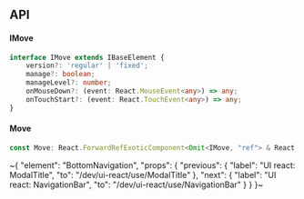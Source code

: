 

## API

#### IMove

```ts
interface IMove extends IBaseElement {
    version?: 'regular' | 'fixed';
    manage?: boolean;
    manageLevel?: number;
    onMouseDown?: (event: React.MouseEvent<any>) => any;
    onTouchStart?: (event: React.TouchEvent<any>) => any;
}
```

#### Move

```ts
const Move: React.ForwardRefExoticComponent<Omit<IMove, "ref"> & React.RefAttributes<unknown>>;
```


~{
  "element": "BottomNavigation",
  "props": {
    "previous": {
      "label": "UI react: ModalTitle",
      "to": "/dev/ui-react/use/ModalTitle"
    },
    "next": {
      "label": "UI react: NavigationBar",
      "to": "/dev/ui-react/use/NavigationBar"
    }
  }
}~
